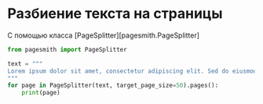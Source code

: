 # Разбиение текста на страницы

С помощью класса [PageSplitter][pagesmith.PageSplitter]

```python
from pagesmith import PageSplitter

text = """
Lorem ipsum dolor sit amet, consectetur adipiscing elit. Sed do eiusmod tempor incididunt ut labore et dolore magna aliqua. Ut enim ad minim veniam, quis nostrud exercitation ullamco laboris nisi ut aliquip ex ea commodo consequat. Duis aute irure dolor in reprehenderit in voluptate velit esse cillum dolore eu fugiat nulla pariatur. Excepteur sint occaecat cupidatat non proident, sunt in culpa qui officia deserunt mollit anim id est laborum.
"""
for page in PageSplitter(text, target_page_size=50).pages():
    print(page)
```
